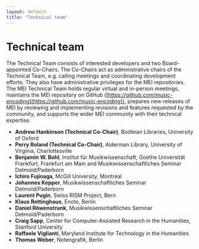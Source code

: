 ```yaml
---
layout: default
title: "Technical team"
---
```

# Technical team

The Technical Team consists of interested developers and two Board-appointed Co-Chairs. The Co-Chairs act as administrative chairs of the Technical Team, e.g. calling meetings and coordinating development efforts. They also have administrative privileges for the MEI repositories. The MEI Technical Team holds regular virtual and in-person meetings, maintains the MEI repository on GitHub ([https://github.com/music-encoding](https://github.com/music-encoding)), prepares new releases of MEI by reviewing and implementing revisions and features requested by the community, and supports the wider MEI community with their technical expertise.

* **Andrew Hankinson (Technical Co-Chair)**, Bodleian Libraries, University of Oxford
* **Perry Roland (Technical Co-Chair)**, Alderman Library, University of Virginia, Charlottesville
* **Benjamin W. Bohl**, Institut für Musikwissenschaft, Goethe Universität Frankfurt, Frankfurt am Main and Musikwissenschaftliches Seminar Detmold/Paderborn
* **Ichiro Fujinaga**, McGill University, Montréal
* **Johannes Kepper**, Musikwissenschaftliches Seminar Detmold/Paderborn
* **Laurent Pugin**, Swiss RISM Project, Bern
* **Klaus Rettinghaus**, Enote, Berlin
* **Daniel Röwenstrunk**, Musikwissenschaftliches Seminar Detmold/Paderborn
* **Craig Sapp**, Center for Computer-Assisted Research in the Humanities, Stanford University
* **Raffaele Viglianti**, Maryland Institute for Technology in the Humanities
* **Thomas Weber**, Notengrafik, Berlin
